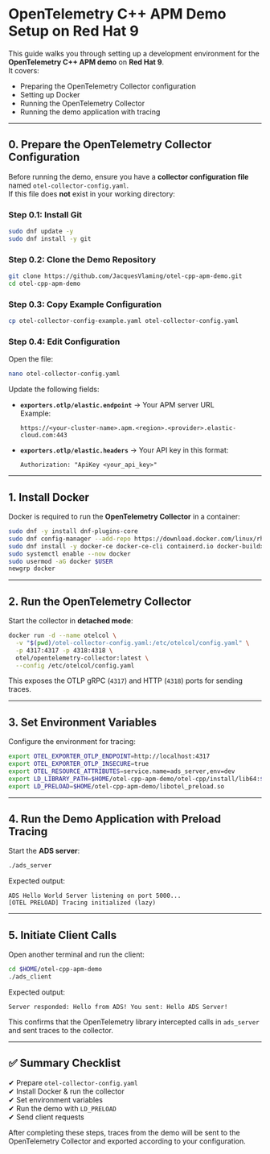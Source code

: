 # OpenTelemetry C++ APM Demo Setup on Red Hat 9

This guide walks you through setting up a development environment for the **OpenTelemetry C++ APM demo** on **Red Hat 9**.  
It covers:

- Preparing the OpenTelemetry Collector configuration  
- Setting up Docker  
- Running the OpenTelemetry Collector  
- Running the demo application with tracing  

---

## **0. Prepare the OpenTelemetry Collector Configuration**

Before running the demo, ensure you have a **collector configuration file** named `otel-collector-config.yaml`.  
If this file does **not** exist in your working directory:

### **Step 0.1: Install Git**
```bash
sudo dnf update -y
sudo dnf install -y git
```

### **Step 0.2: Clone the Demo Repository**
```bash
git clone https://github.com/JacquesVlaming/otel-cpp-apm-demo.git
cd otel-cpp-apm-demo
```

### **Step 0.3: Copy Example Configuration**
```bash
cp otel-collector-config-example.yaml otel-collector-config.yaml
```

### **Step 0.4: Edit Configuration**
Open the file:
```bash
nano otel-collector-config.yaml
```

Update the following fields:

- **`exporters.otlp/elastic.endpoint`** → Your APM server URL  
  Example:
  ```
  https://<your-cluster-name>.apm.<region>.<provider>.elastic-cloud.com:443
  ```
- **`exporters.otlp/elastic.headers`** → Your API key in this format:
  ```
  Authorization: "ApiKey <your_api_key>"
  ```

---

## **1. Install Docker**

Docker is required to run the **OpenTelemetry Collector** in a container:

```bash
sudo dnf -y install dnf-plugins-core
sudo dnf config-manager --add-repo https://download.docker.com/linux/rhel/docker-ce.repo
sudo dnf install -y docker-ce docker-ce-cli containerd.io docker-buildx-plugin docker-compose-plugin
sudo systemctl enable --now docker
sudo usermod -aG docker $USER
newgrp docker
```

---

## **2. Run the OpenTelemetry Collector**

Start the collector in **detached mode**:

```bash
docker run -d --name otelcol \
  -v "$(pwd)/otel-collector-config.yaml:/etc/otelcol/config.yaml" \
  -p 4317:4317 -p 4318:4318 \
  otel/opentelemetry-collector:latest \
  --config /etc/otelcol/config.yaml
```

This exposes the OTLP gRPC (`4317`) and HTTP (`4318`) ports for sending traces.

---

## **3. Set Environment Variables**

Configure the environment for tracing:

```bash
export OTEL_EXPORTER_OTLP_ENDPOINT=http://localhost:4317
export OTEL_EXPORTER_OTLP_INSECURE=true
export OTEL_RESOURCE_ATTRIBUTES=service.name=ads_server,env=dev
export LD_LIBRARY_PATH=$HOME/otel-cpp-apm-demo/otel-cpp/install/lib64:$LD_LIBRARY_PATH
export LD_PRELOAD=$HOME/otel-cpp-apm-demo/libotel_preload.so
```

---

## **4. Run the Demo Application with Preload Tracing**

Start the **ADS server**:

```bash
./ads_server
```

Expected output:
```
ADS Hello World Server listening on port 5000...
[OTEL PRELOAD] Tracing initialized (lazy)
```

---

## **5. Initiate Client Calls**

Open another terminal and run the client:

```bash
cd $HOME/otel-cpp-apm-demo
./ads_client
```

Expected output:
```
Server responded: Hello from ADS! You sent: Hello ADS Server!
```

This confirms that the OpenTelemetry library intercepted calls in `ads_server` and sent traces to the collector.

---

## ✅ **Summary Checklist**

✔ Prepare `otel-collector-config.yaml`  
✔ Install Docker & run the collector  
✔ Set environment variables  
✔ Run the demo with `LD_PRELOAD`  
✔ Send client requests  

After completing these steps, traces from the demo will be sent to the OpenTelemetry Collector and exported according to your configuration.
